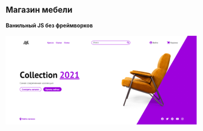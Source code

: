 ## Магазин мебели 
#### Ванильный JS без фреймворков

![Alt-текст](https://github.com/maxkolt/furnitureWebsiteOnJS/blob/master/assets/img/main.png?raw=true "Орк")

